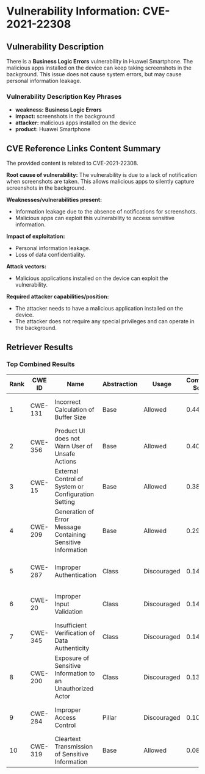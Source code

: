 # Vulnerability Information: CVE-2021-22308

## Vulnerability Description
There is a **Business Logic Errors** vulnerability in Huawei Smartphone. The malicious apps installed on the device can keep taking screenshots in the background. This issue does not cause system errors, but may cause personal information leakage.

### Vulnerability Description Key Phrases
- **weakness:** **Business Logic Errors**
- **impact:** screenshots in the background
- **attacker:** malicious apps installed on the device
- **product:** Huawei Smartphone

## CVE Reference Links Content Summary
The provided content is related to CVE-2021-22308.

**Root cause of vulnerability:**
The vulnerability is due to a lack of notification when screenshots are taken. This allows malicious apps to silently capture screenshots in the background.

**Weaknesses/vulnerabilities present:**
- Information leakage due to the absence of notifications for screenshots.
- Malicious apps can exploit this vulnerability to access sensitive information.

**Impact of exploitation:**
- Personal information leakage.
- Loss of data confidentiality.

**Attack vectors:**
- Malicious applications installed on the device can exploit the vulnerability.

**Required attacker capabilities/position:**
- The attacker needs to have a malicious application installed on the device.
- The attacker does not require any special privileges and can operate in the background.

## Retriever Results

### Top Combined Results

| Rank | CWE ID | Name | Abstraction | Usage | Combined Score | Retrievers | Individual Scores |
|------|--------|------|-------------|-------|---------------|------------|-------------------|
| 1 | CWE-131 | Incorrect Calculation of Buffer Size | Base | Allowed | 0.4423 | sparse, graph | sparse: 0.148, graph: 1.000 |
| 2 | CWE-356 | Product UI does not Warn User of Unsafe Actions | Base | Allowed | 0.4059 | dense, sparse | dense: 0.504, sparse: 0.268 |
| 3 | CWE-15 | External Control of System or Configuration Setting | Base | Allowed | 0.3854 | sparse, graph | sparse: 0.154, graph: 0.832 |
| 4 | CWE-209 | Generation of Error Message Containing Sensitive Information | Base | Allowed | 0.2914 | sparse, graph | sparse: 0.151, graph: 0.573 |
| 5 | CWE-287 | Improper Authentication | Class | Discouraged | 0.1470 | dense, sparse | dense: 0.490, sparse: 0.146 |
| 6 | CWE-20 | Improper Input Validation | Class | Discouraged | 0.1460 | dense, sparse | dense: 0.488, sparse: 0.144 |
| 7 | CWE-345 | Insufficient Verification of Data Authenticity | Class | Discouraged | 0.1423 | dense, sparse | dense: 0.469, sparse: 0.146 |
| 8 | CWE-200 | Exposure of Sensitive Information to an Unauthorized Actor | Class | Discouraged | 0.1396 | dense, sparse | dense: 0.469, sparse: 0.135 |
| 9 | CWE-284 | Improper Access Control | Pillar | Discouraged | 0.1080 | dense, sparse | dense: 0.482, sparse: 0.141 |
| 10 | CWE-319 | Cleartext Transmission of Sensitive Information | Base | Allowed | 0.0841 | sparse | sparse: 0.147 |

